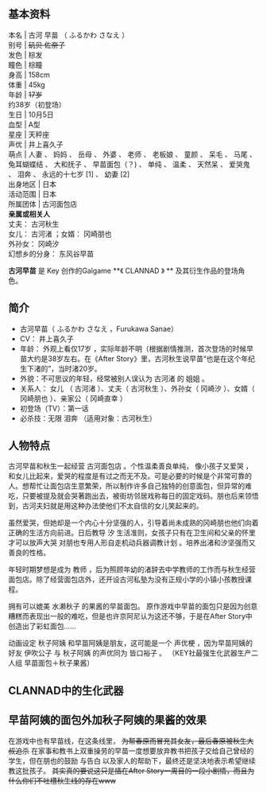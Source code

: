 **基本资料**  
---  
本名  |  古河 早苗  （  ふるかわ さなえ  ）   
别号  |  ~~矶贝 佐奈子~~  
发色  |  棕发   
瞳色  |  棕瞳   
身高  |  158cm   
体重  |  45kg   
年龄  |  ~~17岁~~   
约38岁（初登场）  
生日  |  10月5日   
血型  |  A型   
星座  |  天秤座   
声优  |  井上喜久子   
萌点  |  人妻  、  妈妈  、  岳母  、  外婆  、  老师  、  老板娘  、  童颜  、  呆毛  、  马尾  、  兔耳蝴蝶结  、  大和抚子  、  早苗面包（？)  、  单纯  、  温柔  、  天然呆  、  爱哭鬼  、  泪奔  、  永远的十七岁  [1]  、  幼妻  [2]   
出身地区  |  日本   
活动范围  |  日本   
所属团体  |  古河面包店   
**亲属或相关人**  
丈夫：  古河秋生  
女儿：  古河渚  ；女婿：  冈崎朋也  
外孙女：  冈崎汐  
幻想乡的分身：  东风谷早苗  
  
**古河早苗** 是  Key  创作的Galgame **《 CLANNAD  》 ** 及其衍生作品的登场角色。

##  简介

  * 古河早苗（  ふるかわ さなえ  ，Furukawa Sanae） 
  * CV：  井上喜久子 
  * 年龄：  外观上看仅17岁  ，实际年龄不明（根据剧情推测，首次登场的时候早苗大约是38岁左右。在《After Story》里，古河秋生说早苗“也是在这个年纪生下渚的”，当时渚20岁。 
  * 外貌：不可思议的年轻，经常被别人误认为  古河渚  的  姐姐  。 
  * 关系人：  女儿  （  古河渚  ）、丈夫（  古河秋生  ）、外孙女（  冈崎汐  ）、女婿（  冈崎朋也  ）、亲家公（  冈崎直幸  ） 
  * 初登场（TV）：第一话 
  * 必杀技：无限  泪奔  （适用对象：古河秋生） 

##  人物特点

古河早苗和秋生一起经营  古河面包店  。个性温柔善良单纯，  像小孩子又爱哭
，和女儿比起来，爱哭的程度是有过之而无不及。可是必要的时候是个非常可靠的人。想帮忙让面包店生意繁荣，所以制作许多自己独特的创意面包，但异常的难吃，只要被提及就会哭著跑出去，被街坊邻居戏称每日的固定戏码。朋也后来领悟到，古河夫妇就是用这种办法使他们不太自信的女儿笑起来的。

虽然爱哭，但她却是一个内心十分坚强的人，引导着尚未成熟的冈崎朋也他们向着正确的生活方向前进。日后教导  汐
生活准则，女孩子只有在卫生间和父亲的怀里才可以放声大哭  对朋也专用人形自走机动兵器调教计划  。培养出渚和汐坚强而又善良的性格。

年轻时期梦想是成为  教师  ，后为照顾年幼的渚辞去中学教师的工作而与秋生经营面包店。除了经营面包店外，还开设古河私塾为没有正规小学的小镇小孩教授课程。

拥有可以媲美  水濑秋子  的果酱的早苗面包。  原作游戏中早苗的面包只是因为创意糟糕而表现出一般的难吃，但是也许京阿尼认为这还不够，于是在After
Story中创造出了彩虹面包……

动画设定  秋子阿姨  和早苗阿姨是朋友，这可能是一个  声优梗  ，因为早苗阿姨的好友  伊吹公子  与  秋子阿姨  的声优同为  皆口裕子  。
（KEY社最强生化武器生产二人组 早苗面包＋秋子果酱）

CLANNAD中的生化武器  
---  
早苗阿姨的面包外加秋子阿姨的果酱的效果  
---  
在游戏中也有早苗线，在这条线里， ~~为帮春原而冒充其女友，最后春原被秋生大叔追杀~~
在家事和教书上双重操劳的早苗一度想要放弃教书把孩子交给自己曾经的学生，但在朋也的鼓励  与告白  以及家人的帮助下，最终还是坚决地表示希望继续教这批孩子。
~~其实真的要说这只是插在After Story一周目的一段小剧情，而且为什么你们不吐槽秋生线的存在www~~  
  